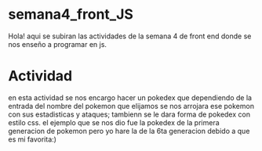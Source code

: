 # semana4_front_JS
Hola! aqui se subiran las actividades de la semana 4 de front end donde se nos enseño a programar en js.

<h1> Actividad </h1>
en esta actividad se nos encargo hacer un pokedex que dependiendo de la entrada del nombre del pokemon que elijamos se nos arrojara ese pokemon con sus estadisticas y ataques; tambienn se le dara forma de pokedex con estilo css. el ejemplo que se nos dio fue la pokedex de la primera generacion de pokemon pero yo hare la de la 6ta generacion debido a que es mi favorita:)
